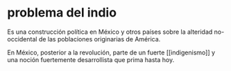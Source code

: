 # problema del indio
Es una construcción política en México y otros países sobre la alteridad no-occidental de las poblaciones originarias de América.

En México, posterior a la revolución, parte de un fuerte [[indigenismo]] y una noción fuertemente desarrollista que prima hasta hoy.
